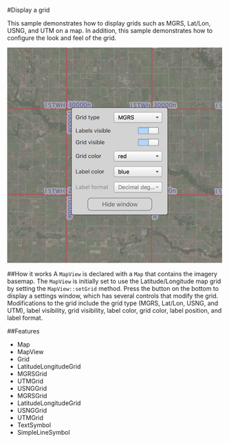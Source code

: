 #Display a grid

This sample demonstrates how to display grids such as MGRS, Lat/Lon, USNG, and UTM on a map. In addition, this sample demonstrates how to configure the look and feel of the grid.

![](screenshot.png)

##How it works
A `MapView` is declared with a `Map` that contains the imagery basemap. The `MapView` is initially set to use the Latitude/Longitude map grid by setting the `MapView::setGrid` method. Press the button on the bottom to display a settings window, which has several controls that modify the grid. Modifications to the grid include the grid type (MGRS, Lat/Lon, USNG, and UTM), label visibility, grid visibility, label color, grid color, label position, and label format.

##Features
- Map
- MapView
- Grid
- LatitudeLongitudeGrid
- MGRSGrid
- UTMGrid
- USNGGrid
- MGRSGrid
- LatitudeLongitudeGrid
- USNGGrid
- UTMGrid
- TextSymbol
- SimpleLineSymbol
